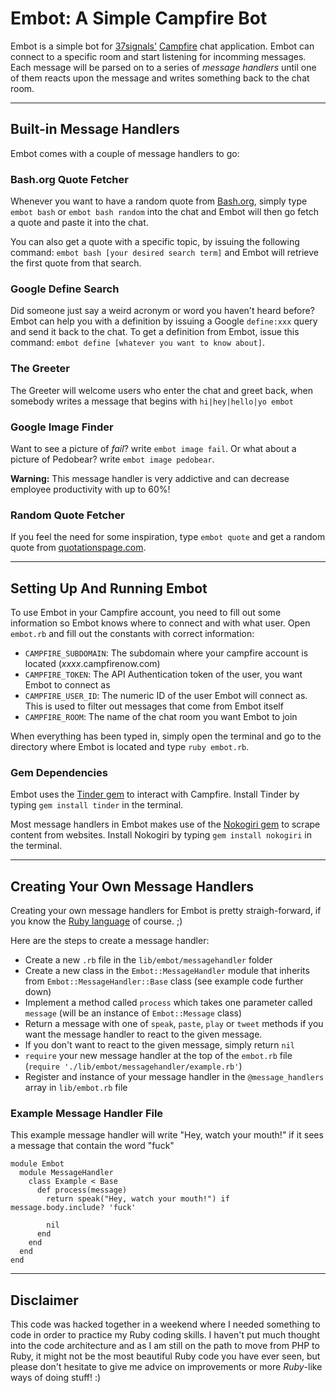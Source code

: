 # Embot: A Simple Campfire Bot #

Embot is a simple bot for [37signals'](http://37signals.com)
[Campfire](http://campfirenow.com/) chat application. Embot can connect
to a specific room and start listening for incomming messages. Each
message will be parsed on to a series of *message handlers* until one
of them reacts upon the message and writes something back to the chat
room.

- - -

## Built-in Message Handlers ##

Embot comes with a couple of message handlers to go:

### Bash.org Quote Fetcher ###

Whenever you want to have a random quote from
[Bash.org](http://bash.org), simply type `embot bash` or `embot bash
random` into the chat and Embot will then go fetch a quote and paste
it into the chat.

You can also get a quote with a specific topic, by issuing the following
command: `embot bash [your desired search term]` and Embot will retrieve
the first quote from that search.

### Google Define Search ###

Did someone just say a weird acronym or word you haven't heard before?
Embot can help you with a definition by issuing a Google `define:xxx`
query and send it back to the chat. To get a definition from Embot,
issue this command: `embot define [whatever you want to know
about]`.

### The Greeter ###

The Greeter will welcome users who enter the chat and greet back, when
somebody writes a message that begins with `hi|hey|hello|yo embot`

### Google Image Finder ###

Want to see a picture of *fail*? write `embot image fail`. Or what
about a picture of Pedobear? write `embot image pedobear`.

**Warning:** This message handler is very addictive and can decrease
employee productivity with up to 60%!

### Random Quote Fetcher ###

If you feel the need for some inspiration, type `embot quote` and get a
random quote from [quotationspage.com](http://quotationspage.com/).

- - -

## Setting Up And Running Embot ##

To use Embot in your Campfire account, you need to fill out some
information so Embot knows where to connect and with what user.
Open `embot.rb` and fill out the constants with correct information:

 * `CAMPFIRE_SUBDOMAIN`: The subdomain where your campfire account is
   located (*xxxx*.campfirenow.com)
 * `CAMPFIRE_TOKEN`: The API Authentication token of the user, you want
   Embot to connect as
 * `CAMPFIRE_USER_ID`: The numeric ID of the user Embot will connect as.
   This is used to filter out messages that come from Embot itself
 * `CAMPFIRE_ROOM`: The name of the chat room you want Embot to join

When everything has been typed in, simply open the terminal and go to the directory where
Embot is located and type `ruby embot.rb`.

### Gem Dependencies ###

Embot uses the [Tinder gem](https://github.com/collectiveidea/tinder) to
interact with Campfire. Install Tinder by typing `gem install tinder` in
the terminal.

Most message handlers in Embot makes use of the [Nokogiri gem](http://nokogiri.org)
to scrape content from websites. Install Nokogiri by typing `gem install nokogiri`
in the terminal.

- - -

## Creating Your Own Message Handlers ##

Creating your own message handlers for Embot is pretty straigh-forward,
if you know the [Ruby language](http://ruby-lang.org) of course. ;)

Here are the steps to create a message handler:

 * Create a new `.rb` file in the `lib/embot/messagehandler` folder
 * Create a new class in the `Embot::MessageHandler` module that inherits from
   `Embot::MessageHandler::Base` class (see example code further down)
 * Implement a method called `process` which takes one parameter called
   `message` (will be an instance of `Embot::Message` class)
 * Return a message with one of `speak`, `paste`, `play` or `tweet`
   methods if you want the message handler to react to the given
message.
 * If you don't want to react to the given message, simply return `nil`
 * `require` your new message handler at the top of the `embot.rb` file
   (`require './lib/embot/messagehandler/example.rb'`)
 * Register and instance of your message handler in the `@message_handlers` array in `lib/embot.rb`
   file

### Example Message Handler File ###

This example message handler will write "Hey, watch your mouth!" if it
sees a message that contain the word "fuck"

    module Embot
      module MessageHandler
        class Example < Base
          def process(message)
            return speak("Hey, watch your mouth!") if message.body.include? 'fuck'

            nil
          end
        end
      end
    end

- - -

## Disclaimer ##

This code was hacked together in a weekend where I needed something to
code in order to practice my Ruby coding skills. I haven't put much
thought into the code architecture and as I am still on the path to move
from PHP to Ruby, it might not be the most beautiful Ruby code you have
ever seen, but please don't hesitate to give me advice on improvements
or more *Ruby*-like ways of doing stuff! :)
